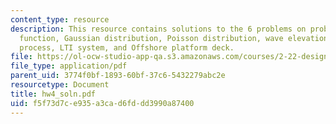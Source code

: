 ```yaml
---
content_type: resource
description: This resource contains solutions to the 6 problems on probability distribution
  function, Gaussian distribution, Poisson distribution, wave elevation as a random
  process, LTI system, and Offshore platform deck.
file: https://ol-ocw-studio-app-qa.s3.amazonaws.com/courses/2-22-design-principles-for-ocean-vehicles-13-42-spring-2005/f5f73d7ce935a3cad6fddd3990a87400_hw4_soln.pdf
file_type: application/pdf
parent_uid: 3774f0bf-1893-60bf-37c6-5432279abc2e
resourcetype: Document
title: hw4_soln.pdf
uid: f5f73d7c-e935-a3ca-d6fd-dd3990a87400
---
```

